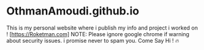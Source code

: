 # OthmanAmoudi.github.io
This is my personal website where i publish my info and project i worked on !
[https://Roketman.com]
NOTE: Please ignore google chrome if warning about security issues. i promise never to spam you.
Come Say Hi ! :fire:
